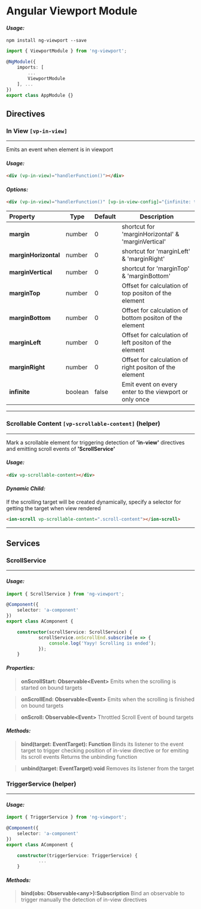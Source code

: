 # Angular Viewport Module

#### *__Usage:__*
 
`npm install ng-viewport --save`

```typescript
import { ViewportModule } from 'ng-viewport';

@NgModule({
	imports: [
		...
		ViewportModule
	], ...
})
export class AppModule {}
```

## Directives

### In View `[vp-in-view]`
-------------------------------------------

Emits an event when element is in viewport

#### *__Usage:__*

```html
<div (vp-in-view)="handlerFunction()"></div>
```

#### *__Options:__*
```html
<div (vp-in-view)="handlerFunction()" [vp-in-view-config]="{infinite: true, margin: 300}"></div> 
```
| Property               | Type    | Default | Description                                             |
|:-----------------------|---------|---------|---------------------------------------------------------|
|**margin**              | number  | 0       | shortcut for 'marginHorizontal' & 'marginVertical'      |
|**marginHorizontal**    | number  | 0       | shortcut for 'marginLeft' & 'marginRight'               |
|**marginVertical**      | number  | 0       | shortcut for 'marginTop' & 'marginBottom'               |
|**marginTop**           | number  | 0       | Offset for calculation of top positon of the element    |
|**marginBottom**        | number  | 0       | Offset for calculation of bottom positon of the element |
|**marginLeft**          | number  | 0       | Offset for calculation of left positon of the element   |
|**marginRight**         | number  | 0       | Offset for calculation of right positon of the element  |
|**infinite**            | boolean | false   | Emit event on every enter to the viewport or only once  |

_______________________________________________

### Scrollable Content `[vp-scrollable-content]` (helper)
-------------------------------------------

Mark a scrollable element for triggering detection of **'in-view'** directives and emitting scroll events of **'ScrollService'**

#### *__Usage:__*

```html
<div vp-scrollable-content></div>
```

#### *__Dynamic Child:__*
If the scrolling target will be created dynamically, specify a selector for getting the target when view rendered
```html
<ion-scroll vp-scrollable-content=".scroll-content"></ion-scroll>
```
_______________________________________________

## Services
### ScrollService
-------------------------------------------

#### *__Usage:__*

```typescript
import { ScrollService } from 'ng-viewport';

@Component({
	selector: 'a-component'
})
export class AComponent {

	constructor(scrollService: ScrollService) {
			scrollService.onScrollEnd.subscribe(e => {
				console.log('Yayy! Scrolling is ended');
			});
	}
```

#### *__Properties:__*
> **onScrollStart: Observable\<Event>**
> Emits when the scrolling is started on bound targets

> **onScrollEnd: Observable\<Event>**
> Emits when the scrolling is finished on bound targets

> **onScroll: Observable\<Event>**
> Throttled Scroll Event of bound targets

#### *__Methods:__*
> **bind(target: EventTarget): Function**
> Binds its listener to the event target to trigger checking position of in-view directive or for emiting its scroll events
> Returns the unbinding function

> **unbind(target: EventTarget):void**
> Removes its listener from the target

### TriggerService (helper)
-------------------------------------------

#### *__Usage:__*

```typescript
import { TriggerService } from 'ng-viewport';

@Component({
	selector: 'a-component'
})
export class AComponent {

	constructor(triggerService: TriggerService) {
			...
	}
```

#### *__Methods:__*
> **bind(obs: Observable\<any>):Subscription**
> Bind an observable to trigger manually the detection of in-view directives
